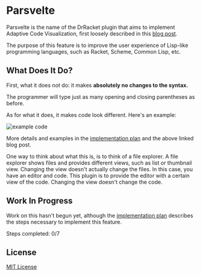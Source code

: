 # Parsvelte
Parsvelte is the name of the DrRacket plugin that aims to implement Adaptive Code Visualization, first loosely described in this [blog post](https://benhsz.github.io/my-answer-to-the-parenthesis-problem/). 

The purpose of this feature is to improve the user experience of Lisp-like programming languages, such as Racket, Scheme, Common Lisp, etc.

## What Does It Do?
First, what it does *not* do: it makes __absolutely no changes to the syntax.__  

The programmer will type just as many opening and closing parentheses as before.  

As for what it does, it makes code look different. Here's an example:

![example code](https://benhsz.github.io/images/lbp/lbp.png)

More details and examples in the [implementation plan](steps-to-implement.md) and the above linked blog post.

One way to think about what this is, is to think of a file explorer. A file explorer shows files and provides different views, such as list or thumbnail view. Changing the view doesn't actually change the files. In this case, you have an editor and code. This plugin is to provide the editor with a certain view of the code. Changing the view doesn't change the code.

## Work In Progress
Work on this hasn't begun yet, although the [implementation plan](steps-to-implement.md) describes the steps necessary to implement this feature.  

Steps completed: 0/7

## License
[MIT License](LICENSE)
